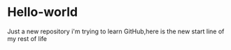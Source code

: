 # Hello-world
Just a new repository
i'm trying to learn GitHub,here is the new start line of my rest of life

